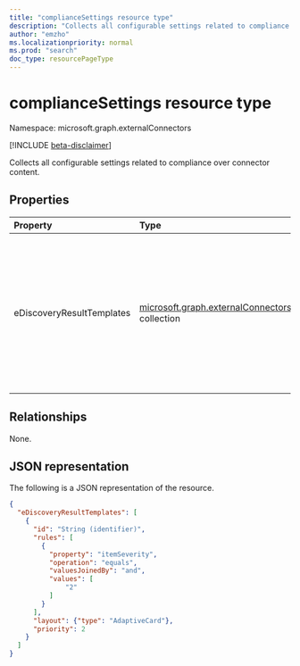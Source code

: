 ```yaml
---
title: "complianceSettings resource type"
description: "Collects all configurable settings related to compliance over connector content."
author: "emzho"
ms.localizationpriority: normal
ms.prod: "search"
doc_type: resourcePageType
---
```


# complianceSettings resource type

Namespace: microsoft.graph.externalConnectors

[!INCLUDE [beta-disclaimer](../../includes/beta-disclaimer.md)]

Collects all configurable settings related to compliance over connector content.

## Properties
|Property|Type|Description|
|:---|:---|:---|
|eDiscoveryResultTemplates|[microsoft.graph.externalConnectors.displayTemplate](../resources/externalconnectors-displaytemplate.md) collection|Enables the developer to define the appearance of the content and configure conditions that dictate when the template should be displayed.|

## Relationships
None.

## JSON representation
The following is a JSON representation of the resource.
<!-- {
  "blockType": "resource",
  "@odata.type": "microsoft.graph.externalConnectors.complianceSettings"
}
-->
``` json
{
  "eDiscoveryResultTemplates": [
    {
      "id": "String (identifier)",
      "rules": [
        {
          "property": "itemSeverity",
          "operation": "equals",
          "valuesJoinedBy": "and",
          "values": [
              "2"
          ]
        }
      ],
      "layout": {"type": "AdaptiveCard"},
      "priority": 2
    }
  ]
}
```

